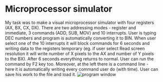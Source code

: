 # Microprocessor simulator
My task was to make a visual microprocessor simulator with four registers (AX, BX, CX, DX). There are two addressing modes - register and immediate, 3 commands (ADD, SUB, MOV) and 10 interrupts. User is typing DEC numbers and program is automatically converting it to BIN. When user select one of the 10 interrupts it will block commands for 6 seconds and writing data to the registers temporary (eg. if user select Read screen resolution it will write number of X pixels to the AX and number of Y pixels to the BX). After 6 seconds everything returns to normal. User can run the command by F2 key too.
Moreover, at the left there is a command line - here it is automatically writing every command user do (with time). User can save his work to the file and load it.
![program window](https://raw.githubusercontent.com/Rayroth/Microprocessor-simulator/master/program.jpg)
